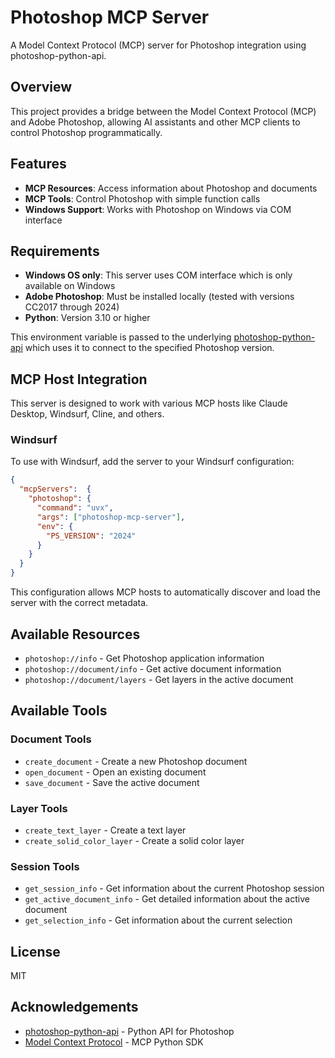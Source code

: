 # Photoshop MCP Server

A Model Context Protocol (MCP) server for Photoshop integration using photoshop-python-api.

## Overview

This project provides a bridge between the Model Context Protocol (MCP) and Adobe Photoshop, allowing AI assistants and other MCP clients to control Photoshop programmatically.

## Features

- **MCP Resources**: Access information about Photoshop and documents
- **MCP Tools**: Control Photoshop with simple function calls
- **Windows Support**: Works with Photoshop on Windows via COM interface

## Requirements

- **Windows OS only**: This server uses COM interface which is only available on Windows
- **Adobe Photoshop**: Must be installed locally (tested with versions CC2017 through 2024)
- **Python**: Version 3.10 or higher


This environment variable is passed to the underlying [photoshop-python-api](https://github.com/loonghao/photoshop-python-api) which uses it to connect to the specified Photoshop version.

## MCP Host Integration

This server is designed to work with various MCP hosts like Claude Desktop, Windsurf, Cline, and others.

### Windsurf

To use with Windsurf, add the server to your Windsurf configuration:

```json
{
  "mcpServers":  {
    "photoshop": {
      "command": "uvx",
      "args": ["photoshop-mcp-server"],
      "env": {
        "PS_VERSION": "2024"
      }
    }
  }
}
```

This configuration allows MCP hosts to automatically discover and load the server with the correct metadata.

## Available Resources

- `photoshop://info` - Get Photoshop application information
- `photoshop://document/info` - Get active document information
- `photoshop://document/layers` - Get layers in the active document

## Available Tools

### Document Tools

- `create_document` - Create a new Photoshop document
- `open_document` - Open an existing document
- `save_document` - Save the active document

### Layer Tools

- `create_text_layer` - Create a text layer
- `create_solid_color_layer` - Create a solid color layer

### Session Tools

- `get_session_info` - Get information about the current Photoshop session
- `get_active_document_info` - Get detailed information about the active document
- `get_selection_info` - Get information about the current selection

## License

MIT

## Acknowledgements

- [photoshop-python-api](https://github.com/loonghao/photoshop-python-api) - Python API for Photoshop
- [Model Context Protocol](https://github.com/modelcontextprotocol/python-sdk) - MCP Python SDK
